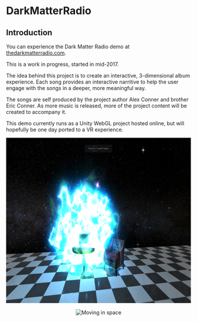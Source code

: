# DarkMatterRadio



## Introduction

You can experience the Dark Matter Radio demo at [thedarkmatterradio.com](http://thedarkmatterradio.com/).

This is a work in progress, started in mid-2017.

The idea behind this project is to create an interactive, 3-dimensional album experience. Each song provides an interactive narritive to help the user engage with the songs in a deeper, more meaningful way. 


The songs are self produced by the project author Alex Conner and brother Eric Conner. As more music is released, more of the project content will be created to accompany it. 

This demo currently runs as a Unity WebGL project hosted online, but will hopefully be one day ported to a VR experience.


<p align="center">
  <img src="./img/shot1.png" alt="The Radio"
       width="800" height="450">
</p>

<p align="center">
  <img src="./img/shot2.png" alt="Moving in space"
       width="800" height="450">
</p>
